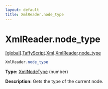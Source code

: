 ```yaml
---
layout: default
title: XmlReader.node_type
---
```


# XmlReader.node_type

[\[global\]]({{site.baseurl}}/docs/).[TaffyScript]({{site.baseurl}}/docs/TaffyScript/).[Xml]({{site.baseurl}}/docs/TaffyScript/Xml/).[XmlReader]({{site.baseurl}}/docs/TaffyScript/Xml/XmlReader/).[node_type]({{site.baseurl}}/docs/TaffyScript/Xml/XmlReader/node_type/)

```cs
XmlReader.node_type
```

**Type:** <a href="https://docs.microsoft.com/en-us/dotnet/api/system.xml.xmlnodetype?view=netframework-4.7.2">XmlNodeType</a> (number)

**Description:** Gets the type of the current node.

